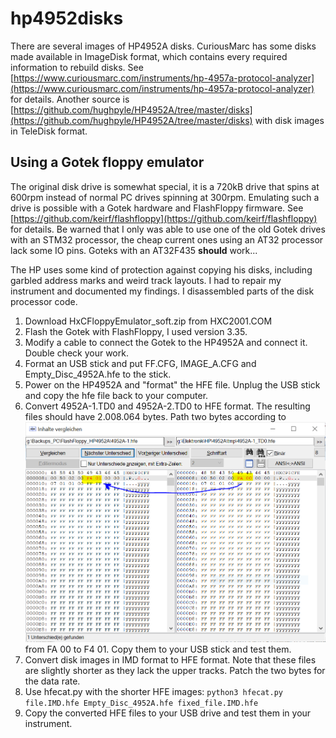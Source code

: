 # hp4952disks

There are several images of HP4952A disks. CuriousMarc has some disks made available in ImageDisk format, which contains every required information to rebuild disks.
See [https://www.curiousmarc.com/instruments/hp-4957a-protocol-analyzer](https://www.curiousmarc.com/instruments/hp-4957a-protocol-analyzer) for details.
Another source is [https://github.com/hughpyle/HP4952A/tree/master/disks](https://github.com/hughpyle/HP4952A/tree/master/disks) with disk images in TeleDisk format.

## Using a Gotek floppy emulator

The original disk drive is somewhat special, it is a 720kB drive that spins at 600rpm instead of normal PC drives spinning at 300rpm.
Emulating such a drive is possible with a Gotek hardware and FlashFloppy firmware. See [https://github.com/keirf/flashfloppy](https://github.com/keirf/flashfloppy) for details. 
Be warned that I only was able to use one of the old Gotek drives with an STM32 processor, the cheap current ones using an AT32 processor lack some IO pins. Goteks with an AT32F435 **should** work...

The HP uses some kind of protection against copying his disks, including garbled address marks and weird track layouts. 
I had to repair my instrument and documented my findings. I disassembled parts of the disk processor code. 

1. Download HxCFloppyEmulator_soft.zip from HXC2001.COM
2. Flash the Gotek with FlashFloppy, I used version 3.35. 
3. Modify a cable to connect the Gotek to the HP4952A and connect it. Double check your work.
4. Format an USB stick and put FF.CFG, IMAGE_A.CFG and Empty_Disc_4952A.hfe to the stick.
5. Power on the HP4952A and "format" the HFE file. Unplug the USB stick and copy the hfe file back to your computer.
6. Convert 4952A-1.TD0 and 4952A-2.TD0 to HFE format. The resulting files should have 2.008.064 bytes. Path two bytes according to ![patch_data_rate.PNG](patch_data_rate.PNG) from FA 00 to F4 01. Copy them to your USB stick and test them.
7. Convert disk images in IMD format to HFE format. Note that these files are slightly shorter as they lack the upper tracks. Patch the two bytes for the data rate.
8. Use hfecat.py with the shorter HFE images: `python3 hfecat.py file.IMD.hfe Empty_Disc_4952A.hfe fixed_file.IMD.hfe`
9. Copy the converted HFE files to your USB drive and test them in your instrument.




